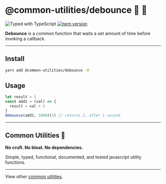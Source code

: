 # @common-utilities/debounce 🧰 🏓

![Typed with TypeScript](https://flat.badgen.net/badge/icon/Typed?icon=typescript&label&labelColor=blue&color=555555)
[![npm version](https://badge.fury.io/js/%40common-utilities%2Fdebounce.svg)](https://badge.fury.io/js/%40common-utilities%2Fdebounce)

**Debounce** is a common function that waits a set amount of time before invoking a callback.

---

## Install

```bash
yarn add @common-utilities/debounce -D
```

## Usage

```javascript
let result = 1
const add1 = (val) => {
  result = val + 1
}
debounce(add1, 1000)(1) // returns 2, after 1 second
```

---

## Common Utilities 🧰

**No cruft. No bloat. No dependencies.**

Simple, typed, functional, documented, and tested javascript utility functions.

---

View other [common utilities](https://github.com/yowainwright/common-utilities).
